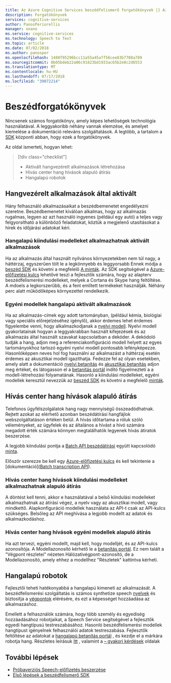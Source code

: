 ```yaml
---
title: Az Azure Cognitive Services beszédfelismerő forgatókönyvek |} Az Azure a Microsoft Docs
description: Forgatókönyvek
services: cognitive-services
author: PanosPeriorellis
manager: onano
ms.service: cognitive-services
ms.technology: Speech to Text
ms.topic: article
ms.date: 07/02/2018
ms.author: panosper
ms.openlocfilehash: 1488f95296bcc11a55a45aff56cee83b7708a789
ms.sourcegitcommit: 0b05bdeb22a06c91823bd1933ac65b2e0c2d6553
ms.translationtype: MT
ms.contentlocale: hu-HU
ms.lasthandoff: 07/17/2018
ms.locfileid: "39072214"
---
```

# <a name="speech-scenarios"></a>Beszédforgatókönyvek

Nincsenek számos forgatókönyv, amely képes lehetőségek technológia használatával. A leggyakoribb néhány vannak elemzése, és amelyet kiemelése a dokumentáció releváns szolgáltatások. A legtöbb, a tartalom a [SDK](speech-sdk.md) központi abban, hogy ezek a forgatókönyvek.

Az oldal ismerteti, hogyan lehet:
> [!div class="checklist"]
> * Aktivált hangvezérelt alkalmazások létrehozása
> * Hívás center hang hívások alapuló átírás
> * Hangalapú robotok

## <a name="voice-triggered-apps"></a>Hangvezérelt alkalmazások által aktivált

Hány felhasználó alkalmazásaikat a beszédbemenetet engedélyezni szeretne. Beszédbemenetet kiválóan alkalmas, hogy az alkalmazás rugalmas, legyen az azt használó ingyenes (például egy autó) a teljes vagy felgyorsítható a különböző feladatokat, köztük a megjelenő utasításokat a hírek és időjárási adatokat kéri. 

### <a name="voice-triggered-apps-with-baseline-models"></a>Hangalapú kiindulási modelleket alkalmazhatnak aktivált alkalmazások

Ha az alkalmazás által használt nyilvános környezetekben nem túl nagy, a háttérzaj, egyszerűen tölt le a legkönnyebb és leggyorsabb Ennek módja a [beszéd SDK](speech-sdk.md) és követni a megfelelő [ A minták](quickstart-csharp-dotnet-windows.md). Az SDK segítségével a [Azure-előfizetési kulcs](https://azure.microsoft.com/try/cognitive-services/) lehetővé teszi a fejlesztők számára, hogy az alapterv beszédfelismerési modelleket, melyek a Cortana és Skype hang feltöltése. A mdoels a legkorszerűbb, és a fent említett termékeket használják. Néhány perc alatt működőképes környezettel rendelkezik.

### <a name="voice-triggered-apps-with-custom-models"></a>Egyéni modellek hangalapú aktivált alkalmazások

Ha az alkalmazás-címek egy adott tartományban, (például kémia, biológiai vagy speciális előrejelzéséhez igénylő), akkor érdemes lehet érdemes figyelembe venni, hogy alkalmazkodjanak a [nyelvi modell](how-to-customize-language-model.md). Nyelvi modell gyakorlatainak hogyan a leggyakrabban használt kifejezések és az alkalmazás által használt szavakat kapcsolatban a dekóder. A dekódoló tudják a hang, adjon meg a referenciakonfiguráció modell helyett az egyes tartományokhoz tartozó egyéni nyelvi modell pontosabb lefényképezze. Hasonlóképpen neves hol fog használni az alkalmazást a háttérzaj esetén érdemes az akusztikai modell igazíthatja. Fedezze fel az olyan esetekben, amely alatt a dokumentáció [nyelvi betanítás](how-to-customize-language-model.md) és [akusztikai betanítás](how-to-customize-acoustic-models.md) adjon meg értéket, és látogasson el a [betanítás portál](https://customspeech.ai) indító figyelmezteti a a modell-létrehozási folyamatának. Hasonló a kiindulási modelleket, egyéni modellek keresztül nevezzük az [beszéd SDK](speech-sdk.md) és követni a megfelelő [minták](quickstart-csharp-dotnet-windows.md).

## <a name="transcribe-call-center-audio-calls"></a>Hívás center hang hívások alapuló átírás

Telefonos ügyfélszolgálatok hang nagy mennyiségű összeadódhatnak. Rejtett azokat az elérhető azonban beszédátírási hangfájlok webszolgáltatáson értéken belül. A hívás időtartama a róluk szóló véleményeket, az ügyfelek és az általános a hívást a hívó számára megadott érték számára könnyen megtalálhatók legyenek hívás átiratok beszerzése.

A legjobb kiindulási pontja a [Batch API beszédátírási](batch-transcription.md) együtt kapcsolódó [minta](https://github.com/PanosPeriorellis/Speech_Service-BatchTranscriptionAPI).

Először szerezze be kell egy [Azure-előfizetési kulcs](https://azure.microsoft.com/try/cognitive-services/) és kell tekintenie a [dokumentáció]([Batch transcription API](batch-transcription.md)).

### <a name="transcribe-call-center-audio-calls-with-baseline-models"></a>Hívás center hang hívások kiindulási modelleket alkalmazhatnak alapuló átírás

A döntést kell tenni, akkor e használatával a belső kiindulási modelleket alkalmazhatnak az átírási végez, a nyelv vagy az akusztikai modell, vagy mindkettő. Alapkonfiguráció modellek használata az API-t csak az API-kulcs szükséges. Belsőleg az API meghívása a legjobb modellt az adatok és alkalmazkodáshoz.

### <a name="transcribe-call-center-audio-calls-with-custom-models"></a>Hívás center hang hívások egyéni modellek alapuló átírás

Ha azt tervezi, egyéni modellt, majd kell, hogy modelljét, és az API-kulcs azonosítója. A Modellazonosító kérhető le a [betanítás portál](https://customspeech.ai). Ez nem talált a "Végpont részletei" nézeten Hálózativégpont-azonosító, de a Modellazonosító, amely ehhez a modellhez "Részletek" kattintva kérheti.

## <a name="voice-bots"></a>Hangalapú robotok

Fejlesztői teheti hatékonyabbá a hangalapú kimeneti az alkalmazását. A beszédfelismerési szolgáltatás is számos synthetize speech [nyelvek](supported-languages.md) és biztosítja a [végpontok](rest-apis.md) elérésére, és ezt a képességet hozzáadása az alkalmazáshoz.

Emellett a felhasználók számára, hogy több személy és egyediség hozzáadásához robotjaikat, a Speech Service segítségével a fejlesztők egyedi hangtípusú testreszabásához. Hasonló beszédfelismerési modellek hangtípust igényelnek felhasználói adatok testreszabása. Fejlesztők feltöltése az adatokat a [hangalapú betanítás portál](https://customspeech.ai) , és kezdje el a márkára robotja hang. Részletes leírásuk [Itt](how-to-text-to-speech.md) , valamint a [– gyakori kérdések](faq-text-to-speech.md) oldalak 

## <a name="next-steps"></a>További lépések

* [Próbaverziós Speech-előfizetés beszerzése](https://azure.microsoft.com/try/cognitive-services/)
* [Első lépések a beszédfelismerő SDK](speech-sdk.md)
